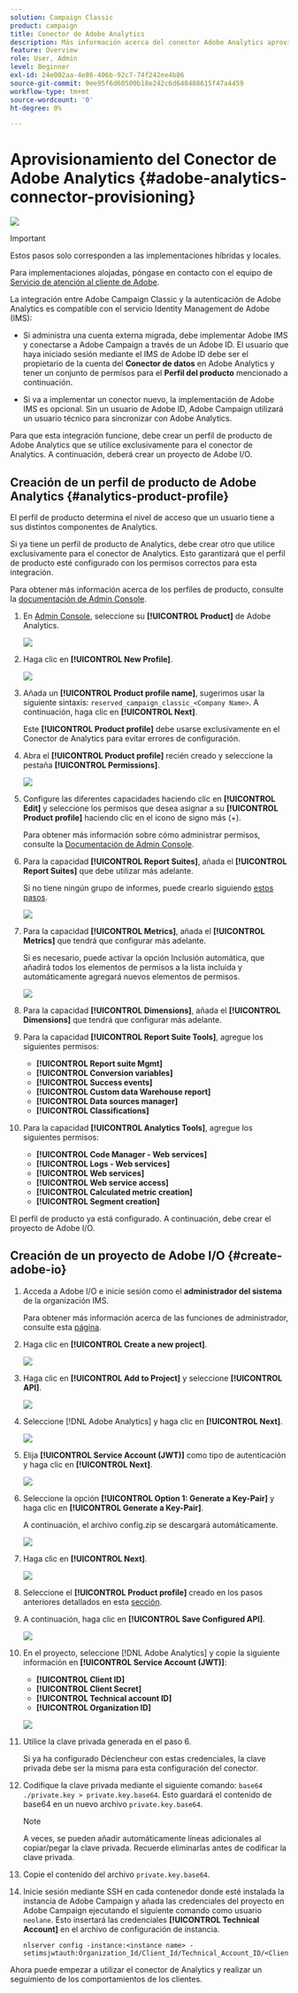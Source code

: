 ```yaml
---
solution: Campaign Classic
product: campaign
title: Conector de Adobe Analytics
description: Más información acerca del conector Adobe Analytics aprovisionamiento
feature: Overview
role: User, Admin
level: Beginner
exl-id: 24e002aa-4e86-406b-92c7-74f242ee4b86
source-git-commit: 9ee95f6d60500b18e242c6d648488615f47a4459
workflow-type: tm+mt
source-wordcount: '0'
ht-degree: 0%

---
```


# Aprovisionamiento del Conector de Adobe Analytics {#adobe-analytics-connector-provisioning}

![](../../assets/v7-only.svg)

>[!IMPORTANT]
>
> Estos pasos solo corresponden a las implementaciones híbridas y locales.
>
>Para implementaciones alojadas, póngase en contacto con el equipo de [Servicio de atención al cliente de Adobe](https://helpx.adobe.com/es/enterprise/admin-guide.html/enterprise/using/support-for-experience-cloud.ug.html).

La integración entre Adobe Campaign Classic y la autenticación de Adobe Analytics es compatible con el servicio Identity Management de Adobe (IMS):

* Si administra una cuenta externa migrada, debe implementar Adobe IMS y conectarse a Adobe Campaign a través de un Adobe ID. El usuario que haya iniciado sesión mediante el IMS de Adobe ID debe ser el propietario de la cuenta del **Conector de datos** en Adobe Analytics y tener un conjunto de permisos para el **Perfil del producto** mencionado a continuación.

* Si va a implementar un conector nuevo, la implementación de Adobe IMS es opcional. Sin un usuario de Adobe ID, Adobe Campaign utilizará un usuario técnico para sincronizar con Adobe Analytics.

Para que esta integración funcione, debe crear un perfil de producto de Adobe Analytics que se utilice exclusivamente para el conector de Analytics. A continuación, deberá crear un proyecto de Adobe I/O.

## Creación de un perfil de producto de Adobe Analytics {#analytics-product-profile}

El perfil de producto determina el nivel de acceso que un usuario tiene a sus distintos componentes de Analytics.

Si ya tiene un perfil de producto de Analytics, debe crear otro que utilice exclusivamente para el conector de Analytics. Esto garantizará que el perfil de producto esté configurado con los permisos correctos para esta integración.

Para obtener más información acerca de los perfiles de producto, consulte la [documentación de Admin Console](https://helpx.adobe.com/mt/enterprise/admin-guide.html).

1. En [Admin Console](https://adminconsole.adobe.com/), seleccione su **[!UICONTROL Product]** de Adobe Analytics.

   ![](assets/do-not-localize/triggers_1.png)

1. Haga clic en **[!UICONTROL New Profile]**.

   ![](assets/do-not-localize/triggers_2.png)

1. Añada un **[!UICONTROL Product profile name]**, sugerimos usar la siguiente sintaxis: `reserved_campaign_classic_<Company Name>`. A continuación, haga clic en **[!UICONTROL Next]**.

   Este **[!UICONTROL Product profile]** debe usarse exclusivamente en el Conector de Analytics para evitar errores de configuración.

1. Abra el **[!UICONTROL Product profile]** recién creado y seleccione la pestaña **[!UICONTROL Permissions]**.

   ![](assets/do-not-localize/triggers_3.png)

1. Configure las diferentes capacidades haciendo clic en **[!UICONTROL Edit]** y seleccione los permisos que desea asignar a su **[!UICONTROL Product profile]** haciendo clic en el icono de signo más (+).

   Para obtener más información sobre cómo administrar permisos, consulte la [Documentación de Admin Console](https://helpx.adobe.com/mt/enterprise/using/manage-permissions-and-roles.html).

1. Para la capacidad **[!UICONTROL Report Suites]**, añada el **[!UICONTROL Report Suites]** que debe utilizar más adelante.

   Si no tiene ningún grupo de informes, puede crearlo siguiendo [estos pasos](../../platform/using/adobe-analytics-connector.md#report-suite-analytics).

   ![](assets/do-not-localize/triggers_4.png)

1. Para la capacidad **[!UICONTROL Metrics]**, añada el **[!UICONTROL Metrics]** que tendrá que configurar más adelante.

   Si es necesario, puede activar la opción Inclusión automática, que añadirá todos los elementos de permisos a la lista incluida y automáticamente agregará nuevos elementos de permisos.

   ![](assets/do-not-localize/triggers_13.png)

1. Para la capacidad **[!UICONTROL Dimensions]**, añada el **[!UICONTROL Dimensions]** que tendrá que configurar más adelante.

1. Para la capacidad **[!UICONTROL Report Suite Tools]**, agregue los siguientes permisos:

   * **[!UICONTROL Report suite Mgmt]**
   * **[!UICONTROL Conversion variables]**
   * **[!UICONTROL Success events]**
   * **[!UICONTROL Custom data Warehouse report]**
   * **[!UICONTROL Data sources manager]**
   * **[!UICONTROL Classifications]**

1. Para la capacidad **[!UICONTROL Analytics Tools]**, agregue los siguientes permisos:

   * **[!UICONTROL Code Manager - Web services]**
   * **[!UICONTROL Logs - Web services]**
   * **[!UICONTROL Web services]**
   * **[!UICONTROL Web service access]**
   * **[!UICONTROL Calculated metric creation]**
   * **[!UICONTROL Segment creation]**

El perfil de producto ya está configurado. A continuación, debe crear el proyecto de Adobe I/O.

## Creación de un proyecto de Adobe I/O {#create-adobe-io}

1. Acceda a Adobe I/O e inicie sesión como el **administrador del sistema** de la organización IMS.

   Para obtener más información acerca de las funciones de administrador, consulte esta [página](https://helpx.adobe.com/es/enterprise/using/admin-roles.html).

1. Haga clic en **[!UICONTROL Create a new project]**.

   ![](assets/do-not-localize/triggers_5.png)

1. Haga clic en **[!UICONTROL Add to Project]** y seleccione **[!UICONTROL API]**.

   ![](assets/do-not-localize/triggers_6.png)

1. Seleccione [!DNL Adobe Analytics] y haga clic en **[!UICONTROL Next]**.

   ![](assets/do-not-localize/triggers_7.png)

1. Elija **[!UICONTROL Service Account (JWT)]** como tipo de autenticación y haga clic en **[!UICONTROL Next]**.

   ![](assets/do-not-localize/triggers_8.png)

1. Seleccione la opción **[!UICONTROL Option 1: Generate a Key-Pair]** y haga clic en **[!UICONTROL Generate a Key-Pair]**.

   A continuación, el archivo config.zip se descargará automáticamente.

   ![](assets/do-not-localize/triggers_9.png)

1. Haga clic en **[!UICONTROL Next]**.

   ![](assets/do-not-localize/triggers_10.png)

1. Seleccione el **[!UICONTROL Product profile]** creado en los pasos anteriores detallados en esta [sección](#analytics-product-profile).

1. A continuación, haga clic en **[!UICONTROL Save Configured API]**.

   ![](assets/do-not-localize/triggers_11.png)

1. En el proyecto, seleccione [!DNL Adobe Analytics] y copie la siguiente información en **[!UICONTROL Service Account (JWT)]**:

   * **[!UICONTROL Client ID]**
   * **[!UICONTROL Client Secret]**
   * **[!UICONTROL Technical account ID]**
   * **[!UICONTROL Organization ID]**

   ![](assets/do-not-localize/triggers_12.png)

1. Utilice la clave privada generada en el paso 6.

   Si ya ha configurado Déclencheur con estas credenciales, la clave privada debe ser la misma para esta configuración del conector.

1. Codifique la clave privada mediante el siguiente comando: `base64 ./private.key > private.key.base64`. Esto guardará el contenido de base64 en un nuevo archivo `private.key.base64`.

   >[!NOTE]
   >
   >A veces, se pueden añadir automáticamente líneas adicionales al copiar/pegar la clave privada. Recuerde eliminarlas antes de codificar la clave privada.

1. Copie el contenido del archivo `private.key.base64`.

1. Inicie sesión mediante SSH en cada contenedor donde esté instalada la instancia de Adobe Campaign y añada las credenciales del proyecto en Adobe Campaign ejecutando el siguiente comando como usuario `neolane`. Esto insertará las credenciales **[!UICONTROL Technical Account]** en el archivo de configuración de instancia.

   ```
   nlserver config -instance:<instance name> -setimsjwtauth:Organization_Id/Client_Id/Technical_Account_ID/<Client_Secret>/<Base64_encoded_Private_Key>
   ```
Ahora puede empezar a utilizar el conector de Analytics y realizar un seguimiento de los comportamientos de los clientes.
